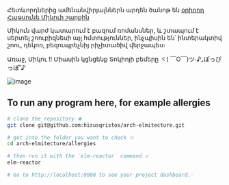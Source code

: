 Հետևորդներից ամենանվիրյալններն արդեն ծանոթ են [օրիորդ Հաթսունե Միկուի շարքին](https://github.com/hisusqristos/exercism-elm)

Միկուն վարժ կատարում է բազում ռոմանսներ, և շտապում է սերտել շոուբիզնեսի այլ հմտություններ, ինչպիսին են՝ ինտերակտիվ շոու, դեկոռ, բեզուպրեչնիյ րիչիտածիվ վերջապես։

Առաջ, Միկու !! Միասին կցնցենք Տոկիոյի բեմերը ヾ( ￣O￣)ツ‧♪₊ぽっぴっぽ˚♪

![image](https://github.com/hisusqristos/arch-elmitecture/assets/85686319/c3c319d7-a5f8-49e6-9594-840203f0175f)


## To run any program here, for example allergies

```sh
# clone the repository ❀
git clone git@github.com:hisusqristos/arch-elmitecture.git

# get into the folder you want to check ✩
cd arch-elmitecture/allergies 

# then run it with the `elm-reactor` command ⟡
elm-reactor

# Go to http://localhost:8000 to see your project dashboard.♡
```
